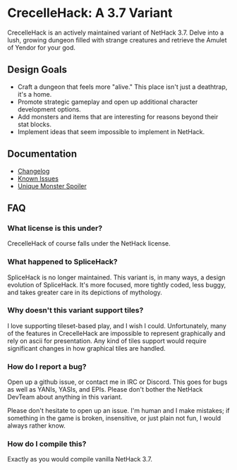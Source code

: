 # CrecelleHack: A 3.7 Variant

CrecelleHack is an actively maintained variant of NetHack 3.7. Delve into
a lush, growing dungeon filled with strange creatures and retrieve the
Amulet of Yendor for your god.

## Design Goals

- Craft a dungeon that feels more "alive." This place isn't just a deathtrap,
  it's a home.
- Promote strategic gameplay and open up additional character development
  options.
- Add monsters and items that are interesting for reasons beyond their stat
  blocks.
- Implement ideas that seem impossible to implement in NetHack.

## Documentation

- [Changelog](doc/variantfixes.md)
- [Known Issues](doc/variantknownissues.md)
- [Unique Monster Spoiler](doc/variantuniques.md)

## FAQ

### What license is this under?

CrecelleHack of course falls under the NetHack license.

### What happened to SpliceHack?

SpliceHack is no longer maintained. This variant is, in many ways, a design
evolution of SpliceHack. It's more focused, more tightly coded, less buggy,
and takes greater care in its depictions of mythology.

### Why doesn't this variant support tiles?

I love supporting tileset-based play, and I wish I could. Unfortunately, many
of the features in CrecelleHack are impossible to represent graphically and
rely on ascii for presentation. Any kind of tiles support would require
significant changes in how graphical tiles are handled.

### How do I report a bug?

Open up a github issue, or contact me in IRC or Discord. This goes for bugs
as well as YANIs, YASIs, and EPIs. Please don't bother the NetHack DevTeam
about anything in this variant.

Please don't hesitate to open up an issue. I'm human and I make mistakes; 
if something in the game is broken, insensitive, or just plain not fun, I would
always rather know.

### How do I compile this?

Exactly as you would compile vanilla NetHack 3.7.